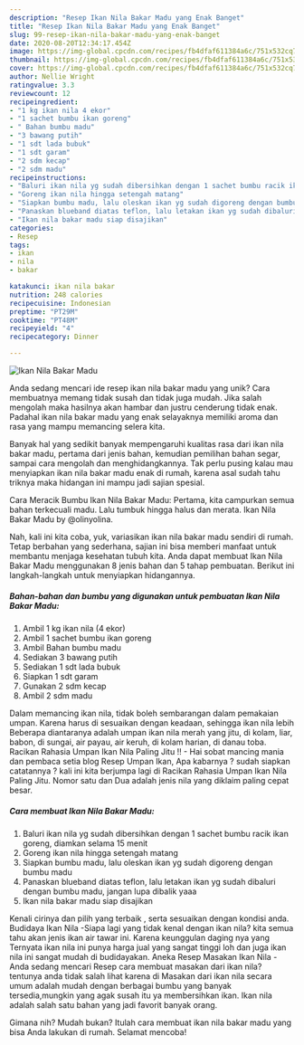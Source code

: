 ```yaml
---
description: "Resep Ikan Nila Bakar Madu yang Enak Banget"
title: "Resep Ikan Nila Bakar Madu yang Enak Banget"
slug: 99-resep-ikan-nila-bakar-madu-yang-enak-banget
date: 2020-08-20T12:34:17.454Z
image: https://img-global.cpcdn.com/recipes/fb4dfaf611384a6c/751x532cq70/ikan-nila-bakar-madu-foto-resep-utama.jpg
thumbnail: https://img-global.cpcdn.com/recipes/fb4dfaf611384a6c/751x532cq70/ikan-nila-bakar-madu-foto-resep-utama.jpg
cover: https://img-global.cpcdn.com/recipes/fb4dfaf611384a6c/751x532cq70/ikan-nila-bakar-madu-foto-resep-utama.jpg
author: Nellie Wright
ratingvalue: 3.3
reviewcount: 12
recipeingredient:
- "1 kg ikan nila 4 ekor"
- "1 sachet bumbu ikan goreng"
- " Bahan bumbu madu"
- "3 bawang putih"
- "1 sdt lada bubuk"
- "1 sdt garam"
- "2 sdm kecap"
- "2 sdm madu"
recipeinstructions:
- "Baluri ikan nila yg sudah dibersihkan dengan 1 sachet bumbu racik ikan goreng, diamkan selama 15 menit"
- "Goreng ikan nila hingga setengah matang"
- "Siapkan bumbu madu, lalu oleskan ikan yg sudah digoreng dengan bumbu madu"
- "Panaskan blueband diatas teflon, lalu letakan ikan yg sudah dibaluri dengan bumbu madu, jangan lupa dibalik yaaa"
- "Ikan nila bakar madu siap disajikan"
categories:
- Resep
tags:
- ikan
- nila
- bakar

katakunci: ikan nila bakar 
nutrition: 248 calories
recipecuisine: Indonesian
preptime: "PT29M"
cooktime: "PT48M"
recipeyield: "4"
recipecategory: Dinner

---
```



![Ikan Nila Bakar Madu](https://img-global.cpcdn.com/recipes/fb4dfaf611384a6c/751x532cq70/ikan-nila-bakar-madu-foto-resep-utama.jpg)

Anda sedang mencari ide resep ikan nila bakar madu yang unik? Cara membuatnya memang tidak susah dan tidak juga mudah. Jika salah mengolah maka hasilnya akan hambar dan justru cenderung tidak enak. Padahal ikan nila bakar madu yang enak selayaknya memiliki aroma dan rasa yang mampu memancing selera kita.

Banyak hal yang sedikit banyak mempengaruhi kualitas rasa dari ikan nila bakar madu, pertama dari jenis bahan, kemudian pemilihan bahan segar, sampai cara mengolah dan menghidangkannya. Tak perlu pusing kalau mau menyiapkan ikan nila bakar madu enak di rumah, karena asal sudah tahu triknya maka hidangan ini mampu jadi sajian spesial.

Cara Meracik Bumbu Ikan Nila Bakar Madu: Pertama, kita campurkan semua bahan terkecuali madu. Lalu tumbuk hingga halus dan merata. Ikan Nila Bakar Madu by @olinyolina.


Nah, kali ini kita coba, yuk, variasikan ikan nila bakar madu sendiri di rumah. Tetap berbahan yang sederhana, sajian ini bisa memberi manfaat untuk membantu menjaga kesehatan tubuh kita. Anda dapat membuat Ikan Nila Bakar Madu menggunakan 8 jenis bahan dan 5 tahap pembuatan. Berikut ini langkah-langkah untuk menyiapkan hidangannya.

<!--inarticleads1-->

##### Bahan-bahan dan bumbu yang digunakan untuk pembuatan Ikan Nila Bakar Madu:

1. Ambil 1 kg ikan nila (4 ekor)
1. Ambil 1 sachet bumbu ikan goreng
1. Ambil  Bahan bumbu madu
1. Sediakan 3 bawang putih
1. Sediakan 1 sdt lada bubuk
1. Siapkan 1 sdt garam
1. Gunakan 2 sdm kecap
1. Ambil 2 sdm madu


Dalam memancing ikan nila, tidak boleh sembarangan dalam pemakaian umpan. Karena harus di sesuaikan dengan keadaan, sehingga ikan nila lebih Beberapa diantaranya adalah umpan ikan nila merah yang jitu, di kolam, liar, babon, di sungai, air payau, air keruh, di kolam harian, di danau toba. Racikan Rahasia Umpan Ikan Nila Paling Jitu !! - Hai sobat mancing mania dan pembaca setia blog Resep Umpan Ikan, Apa kabarnya ? sudah siapkan catatannya ? kali ini kita berjumpa lagi di Racikan Rahasia Umpan Ikan Nila Paling Jitu. Nomor satu dan Dua adalah jenis nila yang diklaim paling cepat besar. 

<!--inarticleads2-->

##### Cara membuat Ikan Nila Bakar Madu:

1. Baluri ikan nila yg sudah dibersihkan dengan 1 sachet bumbu racik ikan goreng, diamkan selama 15 menit
1. Goreng ikan nila hingga setengah matang
1. Siapkan bumbu madu, lalu oleskan ikan yg sudah digoreng dengan bumbu madu
1. Panaskan blueband diatas teflon, lalu letakan ikan yg sudah dibaluri dengan bumbu madu, jangan lupa dibalik yaaa
1. Ikan nila bakar madu siap disajikan


Kenali cirinya dan pilih yang terbaik , serta sesuaikan dengan kondisi anda. Budidaya Ikan Nila -Siapa lagi yang tidak kenal dengan ikan nila? kita semua tahu akan jenis ikan air tawar ini. Karena keunggulan daging nya yang Ternyata ikan nila ini punya harga jual yang sangat tinggi loh dan juga ikan nila ini sangat mudah di budidayakan. Aneka Resep Masakan Ikan Nila - Anda sedang mencari Resep cara membuat masakan dari ikan nila? tentunya anda tidak salah lihat karena di Masakan dari ikan nila secara umum adalah mudah dengan berbagai bumbu yang banyak tersedia,mungkin yang agak susah itu ya membersihkan ikan. Ikan nila adalah salah satu bahan yang jadi favorit banyak orang. 

Gimana nih? Mudah bukan? Itulah cara membuat ikan nila bakar madu yang bisa Anda lakukan di rumah. Selamat mencoba!
